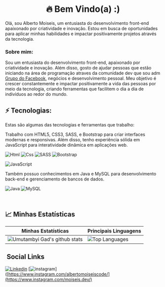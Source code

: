 
<h1 align='center'>
  🔥 Bem Vindo(a) :)
</h1>

<p>
  Olá, sou Alberto Moiseis, um entusiasta do desenvolvimento front-end apaixonado por criatividade e inovação. Estou em busca de oportunidades para aplicar minhas habilidades e impactar positivamente projetos através da tecnologia.
</p>

### Sobre mim:

  Sou um entusiasta do desenvolvimento front-end, apaixonado por criatividade e inovação. Além disso, gosto de ajudar pessoas que estão iniciando na área de  programação atraves da comunidade dev que sou adm [Grupo do Facebook](https://www.facebook.com/groups/2249002278688933), negócios e desenvolvimento pessoal. Meu objetivo é crescer constantemente e impactar positivamente a vida das pessoas por meio da tecnologia, criando ferramentas que facilitem o dia a dia de indivíduos ao redor do mundo.


## ⚡ Tecnologias:

Estas são algumas das tecnologias e ferramentas que trabalho:
<p>
  Trabalho com HTML5, CSS3, SASS, e Bootstrap para criar interfaces modernas e responsivas. Além disso, tenho experiência sólida em JavaScript para interatividade dinâmica em aplicações web.
</p>

![Html](https://img.shields.io/badge/HTML5-E34F26?style=for-the-badge&logo=html5&logoColor=white)
![Css](https://img.shields.io/badge/CSS3-1572B6?style=for-the-badge&logo=css3&logoColor=white)
![SASS](https://img.shields.io/badge/SASS-hotpink.svg?style=for-the-badge&logo=SASS&logoColor=white)
![Bootstrap](https://img.shields.io/badge/Bootstrap-563D7C?style=for-the-badge&logo=bootstrap&logoColor=white)

![JavaScript](https://img.shields.io/badge/javascript-%23323330.svg?style=for-the-badge&logo=javascript&logoColor=%23F7DF1E)

<p>
  Também possuo conhecimentos em Java e MySQL para desenvolvimento back-end e gerenciamento de bancos de dados.
</p>

![Java](https://img.shields.io/badge/Java-ED8B00?style=for-the-badge&logo=java&logoColor=white)
![MySQL](https://img.shields.io/badge/mysql-%2300f.svg?style=for-the-badge&logo=mysql&logoColor=white)

<br>

## 📈 Minhas Estatísticas

| Minhas Estatísticas                                                                                                                                   | Principais Linguagens                                                                                                                                           |
| ----------------------------------------------------------------------------------------------------------------------------------------------------- | --------------------------------------------------------------------------------------------------------------------------------------------------------------- |
| ![Umutambyi Gad's github stats](https://github-readme-stats.vercel.app/api?username=albertomoiseis-dev&show_icons=true&hide_border=true&theme=dracula) | ![Top Languages](https://github-readme-stats.vercel.app/api/top-langs/?username=albertomoiseis-dev&langs_count=14&hide_border=true&theme=dracula&layout=compact) |

## &nbsp;Social Links

[![Linkedin](https://img.shields.io/badge/LinkedIn-0077B5?style=for-the-badge&logo=linkedin&logoColor=white)](https://www.linkedin.com/in/albertomoiseisdev/)
[![instagram](https://img.shields.io/badge/Instagram-E4405F?style=for-the-badge&logo=instagram&logoColor=white)]([https://www.instagram.com/albertomoiseiscode/](https://www.instagram.com/moiseis.dev/)
